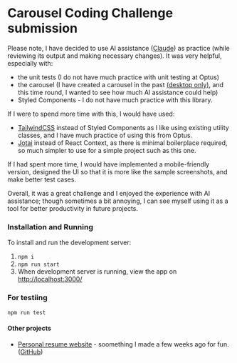 # Carousel Coding Challenge submission

Please note, I have decided to use AI assistance ([Claude](https://claude.ai/)) as practice (while reviewing its output and making necessary changes). It was very helpful, especially with:

* the unit tests (I do not have much practice with unit testing at Optus) 
* the carousel (I have created a carousel in the past [(desktop only)](https://nextjs-desktop-carousel.vercel.app/), and this time round, I wanted to see how much AI assistance could help)
* Styled Components - I do not have much practice with this library.

If I were to spend more time with this, I would have used: 

* [TailwindCSS](https://tailwindcss.com/) instead of Styled Components as I like using existing utility classes, and I have much practice of using this from Optus. 
* [Jotai](https://jotai.org/) instead of React Context, as there is minimal boilerplace required, so much simpler to use for a simple project such as this one. 

If I had spent more time, I would have implemented a mobile-friendly version, designed the UI so that it is more like the sample screenshots, and make better test cases. 

Overall, it was a great challenge and I enjoyed the experience with AI assistance; though sometimes a bit annoying, I can see myself using it as a tool for better productivity in future projects.

### Installation and Running

To install and run the development server: 
1. `npm i`
1. `npm run start`
1. When development server is running, view the app on [http://localhost:3000/](http://localhost:3000/)

### For testiing

`npm run test`

#### Other projects

* [Personal resume website](https://dan-son-resume.vercel.app/) - soomething I made a few weeks ago for fun. ([GitHub](https://github.com/danCoda/resume))
